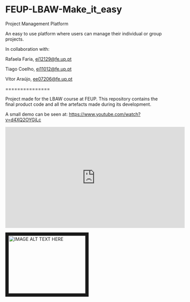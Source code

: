 # FEUP-LBAW-Make_it_easy
Project Management Platform

An easy to use platform where users can manage their individual or group projects.

In collaboration with:

Rafaela Faria, ei12129@fe.up.pt

Tiago Coelho, ei11012@fe.up.pt

Vítor Araújo, ee07206@fe.up.pt

===============

Project made for the LBAW course at FEUP. This repository contains the final product code and all the artefacts made during its development.

A small demo can be seen at: https://www.youtube.com/watch?v=d4XQ2OYGjLc

<iframe width="560" height="315" src="https://www.youtube.com/embed/d4XQ2OYGjLc" frameborder="0" allowfullscreen></iframe>

<a href="http://www.youtube.com/watch?feature=player_embedded&v=YOUTUBE_VIDEO_ID_HERE
" target="_blank"><img src="http://img.youtube.com/vi/YOUTUBE_VIDEO_ID_HERE/0.jpg" 
alt="IMAGE ALT TEXT HERE" width="240" height="180" border="10" /></a>
